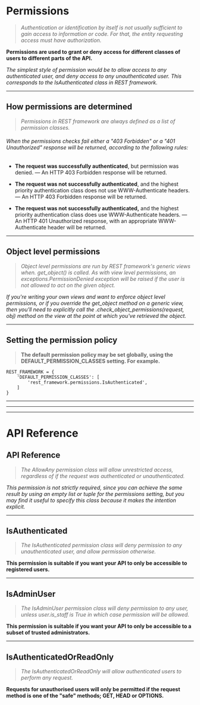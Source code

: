 # Permissions 

> *Authentication or identification by itself is not usually sufficient to gain access to information or code. For that, the entity requesting access must have authorization.*

**Permissions are used to grant or deny access for different classes of users to different parts of the API.**

*The simplest style of permission would be to allow access to any authenticated user, and deny access to any unauthenticated user. This corresponds to the IsAuthenticated class in REST framework.*
___

## How permissions are determined  

> *Permissions in REST framework are always defined as a list of permission classes.* 

###### When the permissions checks fail either a "403 Forbidden" or a "401 Unauthorized" response will be returned, according to the following rules:

* **The request was successfully authenticated**, but permission was denied. — An HTTP 403 Forbidden response will be returned.

* **The request was not successfully authenticated**, and the highest priority authentication class does not use WWW-Authenticate headers. — An HTTP 403 Forbidden response will be returned.


* **The request was not successfully authenticated,** and the highest priority authentication class does use WWW-Authenticate headers. — An HTTP 401 Unauthorized response, with an appropriate WWW-Authenticate header will be returned.


___

## Object level permissions

> *Object level permissions are run by REST framework's generic views when. get_object() is called. As with view level permissions, an exceptions.PermissionDenied exception will be raised if the user is not allowed to act on the given object.*

*If you're writing your own views and want to enforce object level permissions, or if you override the get_object method on a generic view, then you'll need to explicitly call the .check_object_permissions(request, obj) method on the view at the point at which you've retrieved the object.*

___

## Setting the permission policy


> **The default permission policy may be set globally, using the DEFAULT_PERMISSION_CLASSES setting. For example.**

```
REST_FRAMEWORK = {
    'DEFAULT_PERMISSION_CLASSES': [
        'rest_framework.permissions.IsAuthenticated',
    ]
}
```

___
___
___


# API Reference

## API Reference

> *The AllowAny permission class will allow unrestricted access, regardless of if the request was authenticated or unauthenticated.*

*This permission is not strictly required, since you can achieve the same result by using an empty list or tuple for the permissions setting, but you may find it useful to specify this class because it makes the intention explicit.*

___

## IsAuthenticated 

> *The IsAuthenticated permission class will deny permission to any unauthenticated user, and allow permission otherwise.*

**This permission is suitable if you want your API to only be accessible to registered users.**

___

## IsAdminUser
> *The IsAdminUser permission class will deny permission to any user, 
unless user.is_staff is True in which case permission will be allowed.*


**This permission is suitable if you want your API to only be accessible to a subset of trusted administrators.**

___

## IsAuthenticatedOrReadOnly

> *The IsAuthenticatedOrReadOnly will allow authenticated users to perform any request.*

**Requests for unauthorised users will only be permitted if the request method is one of the "safe" methods; GET, HEAD or OPTIONS.**
